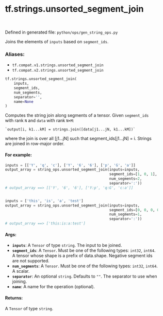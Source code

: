 <div itemscope itemtype="http://developers.google.com/ReferenceObject">
<meta itemprop="name" content="tf.strings.unsorted_segment_join" />
<meta itemprop="path" content="Stable" />
</div>

# tf.strings.unsorted_segment_join

<!-- Insert buttons -->

<table class="tfo-notebook-buttons tfo-api" align="left">
</table>

Defined in generated file: `python/ops/gen_string_ops.py`



<!-- Start diff -->
Joins the elements of `inputs` based on `segment_ids`.

### Aliases:

* `tf.compat.v1.strings.unsorted_segment_join`
* `tf.compat.v2.strings.unsorted_segment_join`


``` python
tf.strings.unsorted_segment_join(
    inputs,
    segment_ids,
    num_segments,
    separator='',
    name=None
)
```



<!-- Placeholder for "Used in" -->

Computes the string join along segments of a tensor.
Given `segment_ids` with rank `N` and `data` with rank `N+M`:

    `output[i, k1...kM] = strings.join([data[j1...jN, k1...kM])`

where the join is over all [j1...jN] such that segment_ids[j1...jN] = i.
Strings are joined in row-major order.

#### For example:



```python
inputs = [['Y', 'q', 'c'], ['Y', '6', '6'], ['p', 'G', 'a']]
output_array = string_ops.unsorted_segment_join(inputs=inputs,
                                                segment_ids=[1, 0, 1],
                                                num_segments=2,
                                                separator=':'))
# output_array ==> [['Y', '6', '6'], ['Y:p', 'q:G', 'c:a']]


inputs = ['this', 'is', 'a', 'test']
output_array = string_ops.unsorted_segment_join(inputs=inputs,
                                                segment_ids=[0, 0, 0, 0],
                                                num_segments=1,
                                                separator=':'))
# output_array ==> ['this:is:a:test']
```

#### Args:


* <b>`inputs`</b>: A `Tensor` of type `string`. The input to be joined.
* <b>`segment_ids`</b>: A `Tensor`. Must be one of the following types: `int32`, `int64`.
  A tensor whose shape is a prefix of data.shape.  Negative segment ids are not
  supported.
* <b>`num_segments`</b>: A `Tensor`. Must be one of the following types: `int32`, `int64`.
  A scalar.
* <b>`separator`</b>: An optional `string`. Defaults to `""`.
  The separator to use when joining.
* <b>`name`</b>: A name for the operation (optional).


#### Returns:

A `Tensor` of type `string`.
